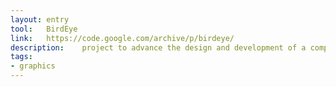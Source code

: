 ```yaml
---
layout: entry
tool:	BirdEye
link:	https://code.google.com/archive/p/birdeye/
description:	project to advance the design and development of a comprehensive open source information visualization and visual analytics library for Adobe Flex.
tags:
- graphics
---
```

